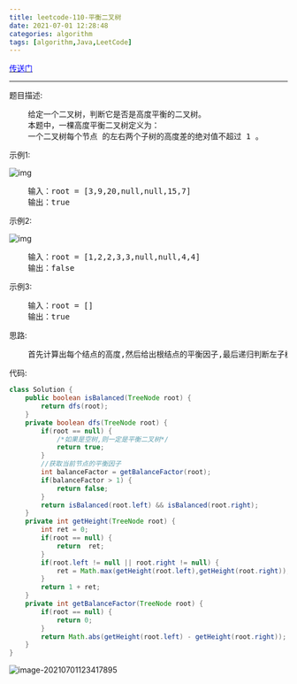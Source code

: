 ```yaml
---
title: leetcode-110-平衡二叉树
date: 2021-07-01 12:28:48
categories: algorithm
tags: [algorithm,Java,LeetCode]
---
```


[<font color="blue">传送门</font>](https://leetcode-cn.com/problems/balanced-binary-tree/submissions/)

<hr/>

题目描述:

<pre>
    给定一个二叉树，判断它是否是高度平衡的二叉树。
    本题中，一棵高度平衡二叉树定义为：
    一个二叉树每个节点 的左右两个子树的高度差的绝对值不超过 1 。
</pre>

示例1:

![img](https://gitee.com/cao_ziqiang/img/raw/master/20210701123122.jpeg)

<pre>
    输入：root = [3,9,20,null,null,15,7]
	输出：true
</pre>

示例2:

![img](https://gitee.com/cao_ziqiang/img/raw/master/20210701123148.jpeg)

<pre>
    输入：root = [1,2,2,3,3,null,null,4,4]
	输出：false
</pre>

示例3:

<pre>
    输入：root = []
	输出：true
</pre>

思路:

<pre>
    首先计算出每个结点的高度,然后给出根结点的平衡因子,最后递归判断左子树和右子树即可
</pre>

代码:

```java
class Solution {
    public boolean isBalanced(TreeNode root) {
        return dfs(root);
    }
    private boolean dfs(TreeNode root) {
        if(root == null) {
            /*如果是空树,则一定是平衡二叉树*/
            return true;
        }
        //获取当前节点的平衡因子
        int balanceFactor = getBalanceFactor(root);
        if(balanceFactor > 1) {
            return false;
        }
        return isBalanced(root.left) && isBalanced(root.right);
    }
    private int getHeight(TreeNode root) {
        int ret = 0;
        if(root == null) {
            return  ret;
        }
        if(root.left != null || root.right != null) {
            ret = Math.max(getHeight(root.left),getHeight(root.right));
        }
        return 1 + ret;
    }
    private int getBalanceFactor(TreeNode root) {
        if(root == null) {
            return 0;
        }
        return Math.abs(getHeight(root.left) - getHeight(root.right));
    }
}
```

![image-20210701123417895](https://gitee.com/cao_ziqiang/img/raw/master/20210701123417.png)

